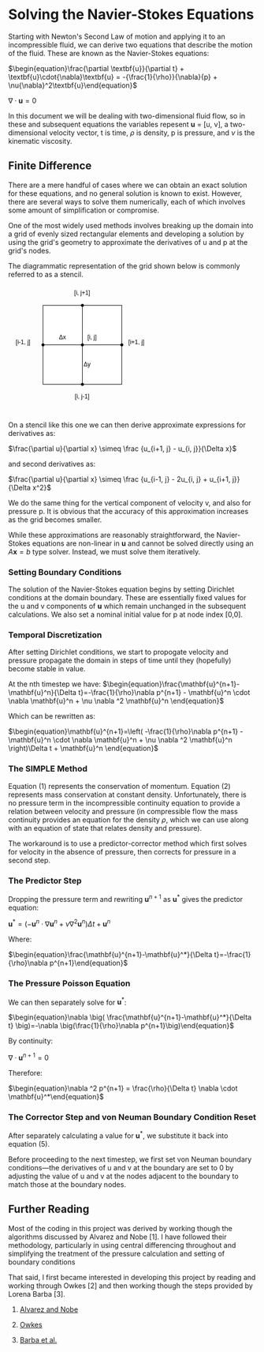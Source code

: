 # Solving the Navier-Stokes Equations

Starting with Newton's Second Law of motion and applying it to an incompressible fluid, we can derive two equations that describe the motion of the fluid. These are known as the Navier-Stokes equations:

$\begin{equation}\frac{\partial \textbf{u}}{\partial t} + \textbf{u}\cdot{\nabla}\textbf{u} = -{\frac{1}{\rho}}{\nabla}{p} + \nu{\nabla}^2\textbf{u}\end{equation}$

$\begin{equation}\nabla \cdot \textbf{u} = 0\end{equation}$

In this document we will be dealing with two-dimensional
fluid flow, so in these and subsequent equations the variables repesent **u** = [u, v], a two-dimensional velocity vector, t is time, $\rho$ is density,
p is pressure, and $\nu$ is the kinematic viscosity.

## Finite Difference

There are a mere handful of cases where we can obtain an exact solution
for these equations, and no general solution is known to exist. However, there are
several ways to solve them numerically, each of which involves
some amount of simplification or compromise.

One of the most widely used methods involves breaking up the domain into
a grid of evenly sized rectangular elements and developing a solution by using the
grid's geometry to approximate the derivatives of u and p at the grid's nodes.

The diagrammatic representation of the grid shown below is commonly referred to as a stencil.

<svg xmlns="http://www.w3.org/2000/svg" style="cursor:pointer;max-width:100%;max-height:260px;" xmlns:xlink="http://www.w3.org/1999/xlink" version="1.1" width="290px" viewBox="-0.5 -0.5 290 260" content="&lt;mxfile&gt;&#10;  &lt;diagram id=&quot;-FBGRfPmpn26KGzBi9M0&quot; name=&quot;Page-1&quot;&gt;&#10;    &lt;mxGraphModel dx=&quot;493&quot; dy=&quot;581&quot; grid=&quot;1&quot; gridSize=&quot;10&quot; guides=&quot;1&quot; tooltips=&quot;1&quot; connect=&quot;1&quot; arrows=&quot;1&quot; fold=&quot;1&quot; page=&quot;1&quot; pageScale=&quot;1&quot; pageWidth=&quot;850&quot; pageHeight=&quot;1100&quot; math=&quot;0&quot; shadow=&quot;0&quot;&gt;&#10;      &lt;root&gt;&#10;        &lt;mxCell id=&quot;0&quot; /&gt;&#10;        &lt;mxCell id=&quot;1&quot; parent=&quot;0&quot; /&gt;&#10;        &lt;mxCell id=&quot;11&quot; value=&quot;&quot; style=&quot;group&quot; vertex=&quot;1&quot; connectable=&quot;0&quot; parent=&quot;1&quot;&gt;&#10;          &lt;mxGeometry x=&quot;160&quot; y=&quot;70&quot; width=&quot;180&quot; height=&quot;230&quot; as=&quot;geometry&quot; /&gt;&#10;        &lt;/mxCell&gt;&#10;        &lt;mxCell id=&quot;2&quot; value=&quot;&quot; style=&quot;whiteSpace=wrap;html=1;aspect=fixed;&quot; vertex=&quot;1&quot; parent=&quot;11&quot;&gt;&#10;          &lt;mxGeometry x=&quot;10&quot; y=&quot;10&quot; width=&quot;80&quot; height=&quot;80&quot; as=&quot;geometry&quot; /&gt;&#10;        &lt;/mxCell&gt;&#10;        &lt;mxCell id=&quot;3&quot; value=&quot;&quot; style=&quot;whiteSpace=wrap;html=1;aspect=fixed;&quot; vertex=&quot;1&quot; parent=&quot;11&quot;&gt;&#10;          &lt;mxGeometry x=&quot;90&quot; y=&quot;10&quot; width=&quot;80&quot; height=&quot;80&quot; as=&quot;geometry&quot; /&gt;&#10;        &lt;/mxCell&gt;&#10;        &lt;mxCell id=&quot;4&quot; value=&quot;&quot; style=&quot;whiteSpace=wrap;html=1;aspect=fixed;&quot; vertex=&quot;1&quot; parent=&quot;11&quot;&gt;&#10;          &lt;mxGeometry x=&quot;10&quot; y=&quot;90&quot; width=&quot;80&quot; height=&quot;80&quot; as=&quot;geometry&quot; /&gt;&#10;        &lt;/mxCell&gt;&#10;        &lt;mxCell id=&quot;5&quot; value=&quot;&quot; style=&quot;whiteSpace=wrap;html=1;aspect=fixed;&quot; vertex=&quot;1&quot; parent=&quot;11&quot;&gt;&#10;          &lt;mxGeometry x=&quot;90&quot; y=&quot;90&quot; width=&quot;80&quot; height=&quot;80&quot; as=&quot;geometry&quot; /&gt;&#10;        &lt;/mxCell&gt;&#10;        &lt;mxCell id=&quot;6&quot; value=&quot;&quot; style=&quot;shape=waypoint;sketch=0;fillStyle=solid;size=6;pointerEvents=1;points=[];fillColor=none;resizable=0;rotatable=0;perimeter=centerPerimeter;snapToPoint=1;&quot; vertex=&quot;1&quot; parent=&quot;11&quot;&gt;&#10;          &lt;mxGeometry x=&quot;80&quot; y=&quot;80&quot; width=&quot;20&quot; height=&quot;20&quot; as=&quot;geometry&quot; /&gt;&#10;        &lt;/mxCell&gt;&#10;        &lt;mxCell id=&quot;7&quot; value=&quot;&quot; style=&quot;shape=waypoint;sketch=0;fillStyle=solid;size=6;pointerEvents=1;points=[];fillColor=none;resizable=0;rotatable=0;perimeter=centerPerimeter;snapToPoint=1;&quot; vertex=&quot;1&quot; parent=&quot;11&quot;&gt;&#10;          &lt;mxGeometry x=&quot;160&quot; y=&quot;80&quot; width=&quot;20&quot; height=&quot;20&quot; as=&quot;geometry&quot; /&gt;&#10;        &lt;/mxCell&gt;&#10;        &lt;mxCell id=&quot;8&quot; value=&quot;&quot; style=&quot;shape=waypoint;sketch=0;fillStyle=solid;size=6;pointerEvents=1;points=[];fillColor=none;resizable=0;rotatable=0;perimeter=centerPerimeter;snapToPoint=1;&quot; vertex=&quot;1&quot; parent=&quot;11&quot;&gt;&#10;          &lt;mxGeometry y=&quot;80&quot; width=&quot;20&quot; height=&quot;20&quot; as=&quot;geometry&quot; /&gt;&#10;        &lt;/mxCell&gt;&#10;        &lt;mxCell id=&quot;9&quot; value=&quot;&quot; style=&quot;shape=waypoint;sketch=0;fillStyle=solid;size=6;pointerEvents=1;points=[];fillColor=none;resizable=0;rotatable=0;perimeter=centerPerimeter;snapToPoint=1;&quot; vertex=&quot;1&quot; parent=&quot;11&quot;&gt;&#10;          &lt;mxGeometry x=&quot;80&quot; width=&quot;20&quot; height=&quot;20&quot; as=&quot;geometry&quot; /&gt;&#10;        &lt;/mxCell&gt;&#10;        &lt;mxCell id=&quot;10&quot; value=&quot;&quot; style=&quot;shape=waypoint;sketch=0;fillStyle=solid;size=6;pointerEvents=1;points=[];fillColor=none;resizable=0;rotatable=0;perimeter=centerPerimeter;snapToPoint=1;&quot; vertex=&quot;1&quot; parent=&quot;11&quot;&gt;&#10;          &lt;mxGeometry x=&quot;80&quot; y=&quot;160&quot; width=&quot;20&quot; height=&quot;20&quot; as=&quot;geometry&quot; /&gt;&#10;        &lt;/mxCell&gt;&#10;        &lt;mxCell id=&quot;14&quot; value=&quot;Δx&quot; style=&quot;text;html=1;align=center;verticalAlign=middle;whiteSpace=wrap;rounded=0;&quot; vertex=&quot;1&quot; parent=&quot;11&quot;&gt;&#10;          &lt;mxGeometry x=&quot;20&quot; y=&quot;60&quot; width=&quot;60&quot; height=&quot;30&quot; as=&quot;geometry&quot; /&gt;&#10;        &lt;/mxCell&gt;&#10;        &lt;mxCell id=&quot;15&quot; value=&quot;&amp;lt;span style=&amp;quot;color: rgb(0, 0, 0);&amp;quot;&amp;gt;Δy&amp;lt;/span&amp;gt;&quot; style=&quot;text;html=1;align=center;verticalAlign=middle;whiteSpace=wrap;rounded=0;&quot; vertex=&quot;1&quot; parent=&quot;11&quot;&gt;&#10;          &lt;mxGeometry x=&quot;70&quot; y=&quot;115&quot; width=&quot;60&quot; height=&quot;30&quot; as=&quot;geometry&quot; /&gt;&#10;        &lt;/mxCell&gt;&#10;        &lt;mxCell id=&quot;16&quot; value=&quot;[i, j]&quot; style=&quot;text;html=1;align=center;verticalAlign=middle;whiteSpace=wrap;rounded=0;&quot; vertex=&quot;1&quot; parent=&quot;11&quot;&gt;&#10;          &lt;mxGeometry x=&quot;80&quot; y=&quot;60&quot; width=&quot;60&quot; height=&quot;30&quot; as=&quot;geometry&quot; /&gt;&#10;        &lt;/mxCell&gt;&#10;        &lt;mxCell id=&quot;21&quot; value=&quot;[i, j-1]&quot; style=&quot;text;html=1;align=center;verticalAlign=middle;whiteSpace=wrap;rounded=0;&quot; vertex=&quot;1&quot; parent=&quot;11&quot;&gt;&#10;          &lt;mxGeometry x=&quot;60&quot; y=&quot;180&quot; width=&quot;60&quot; height=&quot;30&quot; as=&quot;geometry&quot; /&gt;&#10;        &lt;/mxCell&gt;&#10;        &lt;mxCell id=&quot;18&quot; value=&quot;[i+1, j]&quot; style=&quot;text;html=1;align=center;verticalAlign=middle;whiteSpace=wrap;rounded=0;&quot; vertex=&quot;1&quot; parent=&quot;1&quot;&gt;&#10;          &lt;mxGeometry x=&quot;330&quot; y=&quot;140&quot; width=&quot;60&quot; height=&quot;30&quot; as=&quot;geometry&quot; /&gt;&#10;        &lt;/mxCell&gt;&#10;        &lt;mxCell id=&quot;19&quot; value=&quot;[i-1, j]&quot; style=&quot;text;html=1;align=center;verticalAlign=middle;whiteSpace=wrap;rounded=0;&quot; vertex=&quot;1&quot; parent=&quot;1&quot;&gt;&#10;          &lt;mxGeometry x=&quot;100&quot; y=&quot;140&quot; width=&quot;60&quot; height=&quot;30&quot; as=&quot;geometry&quot; /&gt;&#10;        &lt;/mxCell&gt;&#10;        &lt;mxCell id=&quot;20&quot; value=&quot;[i, j+1]&quot; style=&quot;text;html=1;align=center;verticalAlign=middle;whiteSpace=wrap;rounded=0;&quot; vertex=&quot;1&quot; parent=&quot;1&quot;&gt;&#10;          &lt;mxGeometry x=&quot;220&quot; y=&quot;40&quot; width=&quot;60&quot; height=&quot;30&quot; as=&quot;geometry&quot; /&gt;&#10;        &lt;/mxCell&gt;&#10;      &lt;/root&gt;&#10;    &lt;/mxGraphModel&gt;&#10;  &lt;/diagram&gt;&#10;&lt;/mxfile&gt;&#10;" onclick="(function(svg){var src=window.event.target||window.event.srcElement;while (src!=null&amp;&amp;src.nodeName.toLowerCase()!='a'){src=src.parentNode;}if(src==null){if(svg.wnd!=null&amp;&amp;!svg.wnd.closed){svg.wnd.focus();}else{var r=function(evt){if(evt.data=='ready'&amp;&amp;evt.source==svg.wnd){svg.wnd.postMessage(decodeURIComponent(svg.getAttribute('content')),'*');window.removeEventListener('message',r);}};window.addEventListener('message',r);svg.wnd=window.open('https://viewer.diagrams.net/?client=1&amp;page=0&amp;edit=_blank');}}})(this);"><defs/><g><g/><g><rect x="70" y="40" width="80" height="80" fill="#ffffff" stroke="#000000" pointer-events="all" style="fill: light-dark(#ffffff, var(--ge-dark-color, #121212)); stroke: light-dark(rgb(0, 0, 0), rgb(255, 255, 255));"/></g><g><rect x="150" y="40" width="80" height="80" fill="#ffffff" stroke="#000000" pointer-events="all" style="fill: light-dark(#ffffff, var(--ge-dark-color, #121212)); stroke: light-dark(rgb(0, 0, 0), rgb(255, 255, 255));"/></g><g><rect x="70" y="120" width="80" height="80" fill="#ffffff" stroke="#000000" pointer-events="all" style="fill: light-dark(#ffffff, var(--ge-dark-color, #121212)); stroke: light-dark(rgb(0, 0, 0), rgb(255, 255, 255));"/></g><g><rect x="150" y="120" width="80" height="80" fill="#ffffff" stroke="#000000" pointer-events="all" style="fill: light-dark(#ffffff, var(--ge-dark-color, #121212)); stroke: light-dark(rgb(0, 0, 0), rgb(255, 255, 255));"/></g><g><ellipse cx="150" cy="120" rx="3" ry="3" fill="#000000" stroke="none" pointer-events="all" style="fill: light-dark(rgb(0, 0, 0), rgb(255, 255, 255));"/><rect x="140" y="110" width="20" height="20" fill="none" stroke="none" pointer-events="all"/></g><g><ellipse cx="230" cy="120" rx="3" ry="3" fill="#000000" stroke="none" pointer-events="all" style="fill: light-dark(rgb(0, 0, 0), rgb(255, 255, 255));"/><rect x="220" y="110" width="20" height="20" fill="none" stroke="none" pointer-events="all"/></g><g><ellipse cx="70" cy="120" rx="3" ry="3" fill="#000000" stroke="none" pointer-events="all" style="fill: light-dark(rgb(0, 0, 0), rgb(255, 255, 255));"/><rect x="60" y="110" width="20" height="20" fill="none" stroke="none" pointer-events="all"/></g><g><ellipse cx="150" cy="40" rx="3" ry="3" fill="#000000" stroke="none" pointer-events="all" style="fill: light-dark(rgb(0, 0, 0), rgb(255, 255, 255));"/><rect x="140" y="30" width="20" height="20" fill="none" stroke="none" pointer-events="all"/></g><g><ellipse cx="150" cy="200" rx="3" ry="3" fill="#000000" stroke="none" pointer-events="all" style="fill: light-dark(rgb(0, 0, 0), rgb(255, 255, 255));"/><rect x="140" y="190" width="20" height="20" fill="none" stroke="none" pointer-events="all"/></g><g><rect x="80" y="90" width="60" height="30" fill="none" stroke="none" pointer-events="all"/></g><g><g transform="translate(-0.5 -0.5)"><switch><foreignObject style="overflow: visible; text-align: left;" pointer-events="none" width="100%" height="100%" requiredFeatures="http://www.w3.org/TR/SVG11/feature#Extensibility"><div xmlns="http://www.w3.org/1999/xhtml" style="display: flex; align-items: unsafe center; justify-content: unsafe center; width: 58px; height: 1px; padding-top: 105px; margin-left: 81px;"><div style="box-sizing: border-box; font-size: 0; text-align: center; color: #000000; "><div style="display: inline-block; font-size: 12px; font-family: &quot;Helvetica&quot;; color: light-dark(#000000, #ffffff); line-height: 1.2; pointer-events: all; white-space: normal; word-wrap: normal; ">Δx</div></div></div></foreignObject><text x="110" y="109" fill="light-dark(#000000, #ffffff)" font-family="&quot;Helvetica&quot;" font-size="12px" text-anchor="middle">Δx</text></switch></g></g><g><rect x="130" y="145" width="60" height="30" fill="none" stroke="none" pointer-events="all"/></g><g><g transform="translate(-0.5 -0.5)"><switch><foreignObject style="overflow: visible; text-align: left;" pointer-events="none" width="100%" height="100%" requiredFeatures="http://www.w3.org/TR/SVG11/feature#Extensibility"><div xmlns="http://www.w3.org/1999/xhtml" style="display: flex; align-items: unsafe center; justify-content: unsafe center; width: 58px; height: 1px; padding-top: 160px; margin-left: 131px;"><div style="box-sizing: border-box; font-size: 0; text-align: center; color: #000000; "><div style="display: inline-block; font-size: 12px; font-family: &quot;Helvetica&quot;; color: light-dark(#000000, #ffffff); line-height: 1.2; pointer-events: all; white-space: normal; word-wrap: normal; "><span style="color: light-dark(rgb(0, 0, 0), rgb(237, 237, 237));">Δy</span></div></div></div></foreignObject><text x="160" y="164" fill="light-dark(#000000, #ffffff)" font-family="&quot;Helvetica&quot;" font-size="12px" text-anchor="middle">Δy</text></switch></g></g><g><rect x="140" y="90" width="60" height="30" fill="none" stroke="none" pointer-events="all"/></g><g><g transform="translate(-0.5 -0.5)"><switch><foreignObject style="overflow: visible; text-align: left;" pointer-events="none" width="100%" height="100%" requiredFeatures="http://www.w3.org/TR/SVG11/feature#Extensibility"><div xmlns="http://www.w3.org/1999/xhtml" style="display: flex; align-items: unsafe center; justify-content: unsafe center; width: 58px; height: 1px; padding-top: 105px; margin-left: 141px;"><div style="box-sizing: border-box; font-size: 0; text-align: center; color: #000000; "><div style="display: inline-block; font-size: 12px; font-family: &quot;Helvetica&quot;; color: light-dark(#000000, #ffffff); line-height: 1.2; pointer-events: all; white-space: normal; word-wrap: normal; ">[i, j]</div></div></div></foreignObject><text x="170" y="109" fill="light-dark(#000000, #ffffff)" font-family="&quot;Helvetica&quot;" font-size="12px" text-anchor="middle">[i, j]</text></switch></g></g><g><rect x="120" y="210" width="60" height="30" fill="none" stroke="none" pointer-events="all"/></g><g><g transform="translate(-0.5 -0.5)"><switch><foreignObject style="overflow: visible; text-align: left;" pointer-events="none" width="100%" height="100%" requiredFeatures="http://www.w3.org/TR/SVG11/feature#Extensibility"><div xmlns="http://www.w3.org/1999/xhtml" style="display: flex; align-items: unsafe center; justify-content: unsafe center; width: 58px; height: 1px; padding-top: 225px; margin-left: 121px;"><div style="box-sizing: border-box; font-size: 0; text-align: center; color: #000000; "><div style="display: inline-block; font-size: 12px; font-family: &quot;Helvetica&quot;; color: light-dark(#000000, #ffffff); line-height: 1.2; pointer-events: all; white-space: normal; word-wrap: normal; ">[i, j-1]</div></div></div></foreignObject><text x="150" y="229" fill="light-dark(#000000, #ffffff)" font-family="&quot;Helvetica&quot;" font-size="12px" text-anchor="middle">[i, j-1]</text></switch></g></g><g><rect x="230" y="100" width="60" height="30" fill="none" stroke="none" pointer-events="all"/></g><g><g transform="translate(-0.5 -0.5)"><switch><foreignObject style="overflow: visible; text-align: left;" pointer-events="none" width="100%" height="100%" requiredFeatures="http://www.w3.org/TR/SVG11/feature#Extensibility"><div xmlns="http://www.w3.org/1999/xhtml" style="display: flex; align-items: unsafe center; justify-content: unsafe center; width: 58px; height: 1px; padding-top: 115px; margin-left: 231px;"><div style="box-sizing: border-box; font-size: 0; text-align: center; color: #000000; "><div style="display: inline-block; font-size: 12px; font-family: &quot;Helvetica&quot;; color: light-dark(#000000, #ffffff); line-height: 1.2; pointer-events: all; white-space: normal; word-wrap: normal; ">[i+1, j]</div></div></div></foreignObject><text x="260" y="119" fill="light-dark(#000000, #ffffff)" font-family="&quot;Helvetica&quot;" font-size="12px" text-anchor="middle">[i+1, j]</text></switch></g></g><g><rect x="0" y="100" width="60" height="30" fill="none" stroke="none" pointer-events="all"/></g><g><g transform="translate(-0.5 -0.5)"><switch><foreignObject style="overflow: visible; text-align: left;" pointer-events="none" width="100%" height="100%" requiredFeatures="http://www.w3.org/TR/SVG11/feature#Extensibility"><div xmlns="http://www.w3.org/1999/xhtml" style="display: flex; align-items: unsafe center; justify-content: unsafe center; width: 58px; height: 1px; padding-top: 115px; margin-left: 1px;"><div style="box-sizing: border-box; font-size: 0; text-align: center; color: #000000; "><div style="display: inline-block; font-size: 12px; font-family: &quot;Helvetica&quot;; color: light-dark(#000000, #ffffff); line-height: 1.2; pointer-events: all; white-space: normal; word-wrap: normal; ">[i-1, j]</div></div></div></foreignObject><text x="30" y="119" fill="light-dark(#000000, #ffffff)" font-family="&quot;Helvetica&quot;" font-size="12px" text-anchor="middle">[i-1, j]</text></switch></g></g><g><rect x="120" y="0" width="60" height="30" fill="none" stroke="none" pointer-events="all"/></g><g><g transform="translate(-0.5 -0.5)"><switch><foreignObject style="overflow: visible; text-align: left;" pointer-events="none" width="100%" height="100%" requiredFeatures="http://www.w3.org/TR/SVG11/feature#Extensibility"><div xmlns="http://www.w3.org/1999/xhtml" style="display: flex; align-items: unsafe center; justify-content: unsafe center; width: 58px; height: 1px; padding-top: 15px; margin-left: 121px;"><div style="box-sizing: border-box; font-size: 0; text-align: center; color: #000000; "><div style="display: inline-block; font-size: 12px; font-family: &quot;Helvetica&quot;; color: light-dark(#000000, #ffffff); line-height: 1.2; pointer-events: all; white-space: normal; word-wrap: normal; ">[i, j+1]</div></div></div></foreignObject><text x="150" y="19" fill="light-dark(#000000, #ffffff)" font-family="&quot;Helvetica&quot;" font-size="12px" text-anchor="middle">[i, j+1]</text></switch></g></g></g><switch><g requiredFeatures="http://www.w3.org/TR/SVG11/feature#Extensibility"/><a transform="translate(0,-5)" xlink:href="https://www.drawio.com/doc/faq/svg-export-text-problems" target="_blank"><text text-anchor="middle" font-size="10px" x="50%" y="100%">Text is not SVG - cannot display</text></a></switch></svg>

On a stencil like this one we can then derive approximate expressions for derivatives as:

$\frac{\partial u}{\partial x} \simeq  \frac {u_{i+1, j} - u_{i, j}}{\Delta x}$

and second derivatives as:

$\frac{\partial u}{\partial x} \simeq  \frac {u_{i-1, j} - 2u_{i, j} + u_{i+1, j}}{\Delta x^2}$

We do the same thing for the vertical component of velocity v, and also for pressure p. It is obvious that the accuracy of this approximation increases as the grid becomes smaller.

While these approximations are reasonably straightforward, the Navier-Stokes equations are non-linear in $\mathbf u$ and cannot be solved directly using an $A \mathbf x = b$ type solver. Instead, we must solve them iteratively.

### Setting Boundary Conditions

The solution of the Navier-Stokes equation begins by setting Dirichlet conditions at the domain boundary. These are essentially  fixed values for the u and v components of **u** which remain unchanged in the subsequent calculations. We also set a nominal initial value for p at node index [0,0].

### Temporal Discretization

After setting Dirichlet conditions, we start to propogate velocity and pressure propagate the domain in steps of time until they (hopefully) become stable in value.

At the nth timestep we have:
$\begin{equation}\frac{\mathbf{u}^{n+1}-\mathbf{u}^n}{\Delta t}=-\frac{1}{\rho}\nabla p^{n+1} - \mathbf{u}^n \cdot \nabla \mathbf{u}^n + \nu \nabla ^2 \mathbf{u}^n \end{equation}$

Which can be rewritten as:

$\begin{equation}\mathbf{u}^{n+1}=\left( -\frac{1}{\rho}\nabla p^{n+1}  - \mathbf{u}^n \cdot \nabla \mathbf{u}^n + \nu \nabla ^2 \mathbf{u}^n \right)\Delta t + \mathbf{u}^n \end{equation}$

### The SIMPLE Method

Equation (1) represents the conservation of momentum. Equation (2) represents mass conservation at constant
density. Unfortunately, there is no pressure term in the incompressible continuity equation to provide a relation between velocity and pressure (in compressible flow the mass continuity provides an equation for the density $\rho$, which we can use along
with an equation of state that relates density and pressure). 

The workaround is to use a predictor-corrector method which first solves for velocity in the absence of pressure, then corrects for pressure in a second step.

### The Predictor Step

Dropping the pressure term and rewriting $\mathbf{u}^{n+1}$ as $\mathbf{u}^*$ gives the predictor
equation:

$\begin{equation}\mathbf{u}^*=\left(- \mathbf{u}^n \cdot \nabla \mathbf{u}^n + \nu \nabla ^2 \mathbf{u}^n \right)\Delta t + \mathbf{u}^n \end{equation}$

Where:

$\begin{equation}\frac{\mathbf{u}^{n+1}-\mathbf{u}^*}{\Delta t}=-\frac{1}{\rho}\nabla p^{n+1}\end{equation}$


### The Pressure Poisson Equation

We can then separately solve for $\mathbf{u}^*$:

$\begin{equation}\nabla \big( \frac{\mathbf{u}^{n+1}-\mathbf{u}^*}{\Delta t} \big)=-\nabla \big(\frac{1}{\rho}\nabla p^{n+1}\big)\end{equation}$

By continuity:

$\begin{equation}\nabla \cdot \mathbf{u}^{n+1} = 0\end{equation}$

Therefore:

$\begin{equation}\nabla ^2 p^{n+1} = \frac{\rho}{\Delta t} \nabla \cdot \mathbf{u}^*\end{equation}$

### The Corrector Step and von Neuman Boundary Condition Reset

After separately calculating a value for $\mathbf{u}^*$, we substitute it back into equation (5).

Before proceeding to the next timestep, we first set von Neuman boundary conditions—the derivatives of u and v at the boundary are set to 0 by adjusting the value of u and v at the nodes adjacent to the boundary to match those at the boundary nodes.

## Further Reading

Most of the coding in this project was derived by working though the algorithms discussed by Alvarez and Nobe [1]. I have followed their methodology, particularly in using central differencing throughout and simplifying the treatment of the pressure calculation and setting of boundary conditions

That said, I first became interested in developing this project by reading and working through Owkes [2] and then working though the steps provided by Lorena Barba [3].
1. [Alvarez and Nobe](https://colab.research.google.com/github/josealvarez97/The-Ultimate-Guide-to-Write-Your-First-CFD-Solver/blob/main/The_Ultimate_Guide_to_Write_Your_First_CFD_Solver.ipynb)

2. [Owkes](https://www.montana.edu/mowkes/research/source-codes/GuideToCFD.pdf)

3. [Barba et al.](https://github.com/barbagroup/CFDPython/blob/master/lessons/14_Step_11.ipynb)



